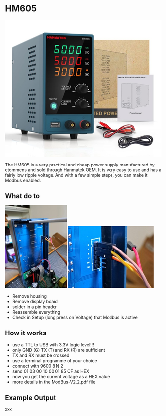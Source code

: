 # HM605 
![AHT20_BMP280 logo](https://github.com/peff74/hanmatek_hm605/blob/main/HM605.jpg)

The HM605 is a very practical and cheap power supply manufactured by etommens and sold through Hanmatek OEM.
It is very easy to use and has a fairly low ripple voltage.
And with a few simple steps, you can make it Modbus enabled.  



## What do to
![AHT20_BMP280 logo](https://github.com/peff74/hanmatek_hm605/blob/main/HM605_case.jpg)
![AHT20_BMP280 logo](https://github.com/peff74/hanmatek_hm605/blob/main/HM605_port.jpg)

- Remove housing
- Remove display board
- solder in a pin header
- Reassemble everything
- Check in Setup (long press on Voltage) that Modbus is active


## How it works

- use a TTL to USB with 3.3V logic level!!!
- only GND (G) TX (T) and RX (R) are sufficient
- TX and RX must be crossed
- use a terminal programme of your choice
- connect with 9600 8 N 2
- send 01 03 00 10 00 01 85 CF as HEX
- now you get the current voltage as a HEX value
- more details in the ModBus-V2.2.pdf file




## Example Output

    XXX
   
